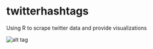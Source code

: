 # twitterhashtags
Using R to scrape twitter data and provide visualizations

![alt tag](http://i.imgur.com/mS0YQMc.png)


